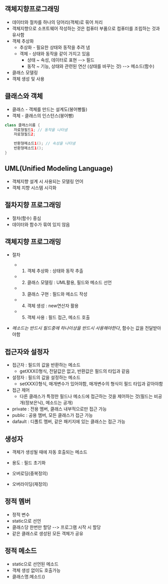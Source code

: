 ## 객체지향프로그래밍
- 데이터와 절차를 하나의 덩어리(객체)로 묶어 처리
- 객체지향으로 소프트웨어 작성하는 것은 컴퓨터 부품으로 컴퓨터를 조립하는 것과 유사함
- 객체 추상화
    - 추상화 - 필요한 상태와 동작을 추려 냄
    - 객체 - 상태와 동작을 같이 가지고 있음
        - 상태 ~ 속성, 데이터로 표현 --> 필드
        - 동작 ~ 기능, 상태와 관련된 연산 (상태를 바꾸는 것) --> 메소드(함수)
- 클래스 모델링
- 객체 생성 및 사용

## 클래스와 객체
- 클래스 - 객체를 만드는 설계도(붕어빵틀)
- 객체 - 클래스의 인스턴스(붕어빵)
```java
class 클래스이름 {
    자료형필드1; // 동작을 나타냄
    자료형필드2;

    반환형메소드1(); // 속성을 나타냄
    반환형메소드1();
}
```

## UML(Unified Modeling Language)
- 객체지향 설계 시 사용되는 모델링 언어
- 객체 지향 시스템 시각화

## 절차지향 프로그래밍
- 절차(함수) 중심
- 데이터와 함수가 묶여 있지 않음

## 객체지향 프로그래밍
- 절차
    - 1. 객체 추상화 : 상태와 동작 추출
    - 2. 클래스 모델링 : UML활용, 필드와 메소드 선언
    - 3. 클래스 구현 : 필드와 메소드 작성
    - 4. 객체 생성 : new연산자 활용
    - 5. 객체 사용 : 필드 접근, 메소드 호출

- *메소드는 반드시 필드중에 하나이상을 반드시 사용해야한다*, 함수는 값을 전달받아야함
## 접근자와 설정자
- 접근자 : 필드의 값을 반환하는 메소드
    - getXXX()형식, 전달값은 없고, 반환값은 필드의 타입과 같음
- 설정자 : 필드의 값을 설정하는 메소드
    - setXXX()형식, 매개변수가 있어야함, 매개변수의 형식이 필드 타입과 같아야함
- 접근 제어
    - 다른 클래스가 특정한 필드나 메소드에 접근하는 것을 제어하는 것(필드는 비공개(정보은닉), 메소드는 공개)
- private : 전용 멤버, 클래스 내부적으로만 접근 가능
- public : 공용 멤버, 모든 클래스가 접근 가능
- dafault : 디폴트 멤버, 같은 패키지에 있는 클래스는 접근 가능

## 생성자
- 객체가 생성될 때에 자동 호출되는 메소드
- 용도 : 필드 초기화

- 오버로딩(중복정의)
- 오버라이딩(재정의)

## 정적 멤버
- 정적 변수
- static으로 선언
- 클래스당 한번만 할당 --> 프로그램 시작 시 할당
- 같은 클래스로 생성된 모든 객체가 공유

## 정적 메소드
- static으로 선언된 메소드
- 객체 생성 없이도 호출가능
- 클래스명.메소드()